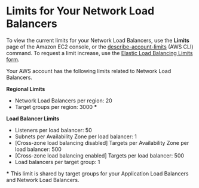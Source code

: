 # Limits for Your Network Load Balancers<a name="load-balancer-limits"></a>

To view the current limits for your Network Load Balancers, use the **Limits** page of the Amazon EC2 console, or the [describe\-account\-limits](https://docs.aws.amazon.com/cli/latest/reference/elbv2/describe-account-limits.html) \(AWS CLI\) command\. To request a limit increase, use the [Elastic Load Balancing Limits form](https://console.aws.amazon.com/support/home#/case/create?issueType=service-limit-increase&limitType=service-code-elastic-load-balancers)\.

Your AWS account has the following limits related to Network Load Balancers\.

**Regional Limits**
+ Network Load Balancers per region: 20
+ Target groups per region: 3000 **\***

**Load Balancer Limits**
+ Listeners per load balancer: 50
+ Subnets per Availability Zone per load balancer: 1
+ \[Cross\-zone load balancing disabled\] Targets per Availability Zone per load balancer: 500
+ \[Cross\-zone load balancing enabled\] Targets per load balancer: 500
+ Load balancers per target group: 1

**\*** This limit is shared by target groups for your Application Load Balancers and Network Load Balancers\.